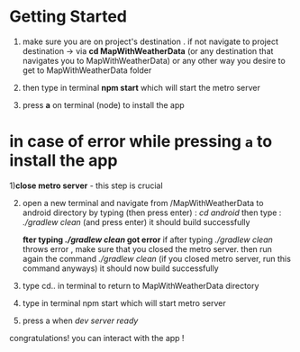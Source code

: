 # Getting Started
1) make sure you are on project's destination . if not navigate to project destination -> 
via **cd MapWithWeatherData** (or any destination that navigates you to MapWithWeatherData) or any other way you desire to get to MapWithWeatherData folder

2) then type in terminal **npm start** which will start the metro server
3) press **a** on terminal (node) to install the app

# in case of error while pressing `a` to install the app

1)**close metro server** - this step is crucial

2) open a new terminal and navigate from /MapWithWeatherData to android directory by typing (then press enter) :  *cd android*
   then type :  *./gradlew clean* (and press enter) it should  build successfully
   
   **fter typing *./gradlew clean* got error**
   if after typing *./gradlew clean* throws error , make sure that you closed the metro server. 
   then run again the command *./gradlew clean* (if you closed metro server, run this command anyways) it should now build successfully

3) type cd.. in terminal to return to MapWithWeatherData directory
4) type in terminal npm start which will start metro server
5) press a when *dev server ready*

congratulations! you can interact with the app !

